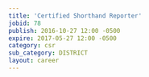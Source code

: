 ```yaml
---
title: 'Certified Shorthand Reporter'
jobid: 78
publish: 2016-10-27 12:00 -0500
expire: 2017-05-27 12:00 -0500
category: csr
sub_category: DISTRICT
layout: career
---
```

